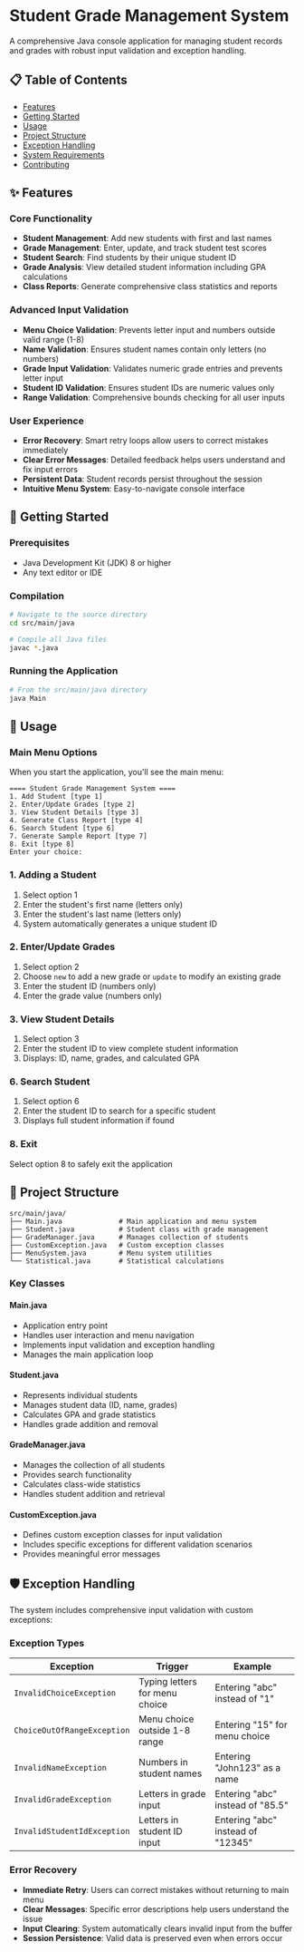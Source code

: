 # Student Grade Management System

A comprehensive Java console application for managing student records and grades with robust input validation and exception handling.

## 📋 Table of Contents

- [Features](#features)
- [Getting Started](#getting-started)
- [Usage](#usage)
- [Project Structure](#project-structure)
- [Exception Handling](#exception-handling)
- [System Requirements](#system-requirements)
- [Contributing](#contributing)

## ✨ Features

### Core Functionality

- **Student Management**: Add new students with first and last names
- **Grade Management**: Enter, update, and track student test scores
- **Student Search**: Find students by their unique student ID
- **Grade Analysis**: View detailed student information including GPA calculations
- **Class Reports**: Generate comprehensive class statistics and reports

### Advanced Input Validation

- **Menu Choice Validation**: Prevents letter input and numbers outside valid range (1-8)
- **Name Validation**: Ensures student names contain only letters (no numbers)
- **Grade Input Validation**: Validates numeric grade entries and prevents letter input
- **Student ID Validation**: Ensures student IDs are numeric values only
- **Range Validation**: Comprehensive bounds checking for all user inputs

### User Experience

- **Error Recovery**: Smart retry loops allow users to correct mistakes immediately
- **Clear Error Messages**: Detailed feedback helps users understand and fix input errors
- **Persistent Data**: Student records persist throughout the session
- **Intuitive Menu System**: Easy-to-navigate console interface

## 🚀 Getting Started

### Prerequisites

- Java Development Kit (JDK) 8 or higher
- Any text editor or IDE

### Compilation

```bash
# Navigate to the source directory
cd src/main/java

# Compile all Java files
javac *.java
```

### Running the Application

```bash
# From the src/main/java directory
java Main
```

## 📖 Usage

### Main Menu Options

When you start the application, you'll see the main menu:

```
==== Student Grade Management System ====
1. Add Student [type 1]
2. Enter/Update Grades [type 2]
3. View Student Details [type 3]
4. Generate Class Report [type 4]
6. Search Student [type 6]
7. Generate Sample Report [type 7]
8. Exit [type 8]
Enter your choice:
```

### 1. Adding a Student

1. Select option 1
2. Enter the student's first name (letters only)
3. Enter the student's last name (letters only)
4. System automatically generates a unique student ID

### 2. Enter/Update Grades

1. Select option 2
2. Choose `new` to add a new grade or `update` to modify an existing grade
3. Enter the student ID (numbers only)
4. Enter the grade value (numbers only)

### 3. View Student Details

1. Select option 3
2. Enter the student ID to view complete student information
3. Displays: ID, name, grades, and calculated GPA

### 6. Search Student

1. Select option 6
2. Enter the student ID to search for a specific student
3. Displays full student information if found

### 8. Exit

Select option 8 to safely exit the application

## 📁 Project Structure

```
src/main/java/
├── Main.java              # Main application and menu system
├── Student.java           # Student class with grade management
├── GradeManager.java      # Manages collection of students
├── CustomException.java   # Custom exception classes
├── MenuSystem.java        # Menu system utilities
└── Statistical.java       # Statistical calculations
```

### Key Classes

#### Main.java
- Application entry point
- Handles user interaction and menu navigation
- Implements input validation and exception handling
- Manages the main application loop

#### Student.java
- Represents individual students
- Manages student data (ID, name, grades)
- Calculates GPA and grade statistics
- Handles grade addition and removal

#### GradeManager.java
- Manages the collection of all students
- Provides search functionality
- Calculates class-wide statistics
- Handles student addition and retrieval

#### CustomException.java
- Defines custom exception classes for input validation
- Includes specific exceptions for different validation scenarios
- Provides meaningful error messages

## 🛡️ Exception Handling

The system includes comprehensive input validation with custom exceptions:

### Exception Types

| Exception | Trigger | Example |
|-----------|---------|---------|
| `InvalidChoiceException` | Typing letters for menu choice | Entering "abc" instead of "1" |
| `ChoiceOutOfRangeException` | Menu choice outside 1-8 range | Entering "15" for menu choice |
| `InvalidNameException` | Numbers in student names | Entering "John123" as a name |
| `InvalidGradeException` | Letters in grade input | Entering "abc" instead of "85.5" |
| `InvalidStudentIdException` | Letters in student ID input | Entering "abc" instead of "12345" |

### Error Recovery

- **Immediate Retry**: Users can correct mistakes without returning to main menu
- **Clear Messages**: Specific error descriptions help users understand the issue
- **Input Clearing**: System automatically clears invalid input from the buffer
- **Session Persistence**: Valid data is preserved even when errors occur